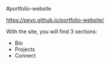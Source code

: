 #portfolio-website

https://peyo.github.io/portfolio-website/

With the site, you will find 3 sections:
- Bio
- Projects
- Connect
